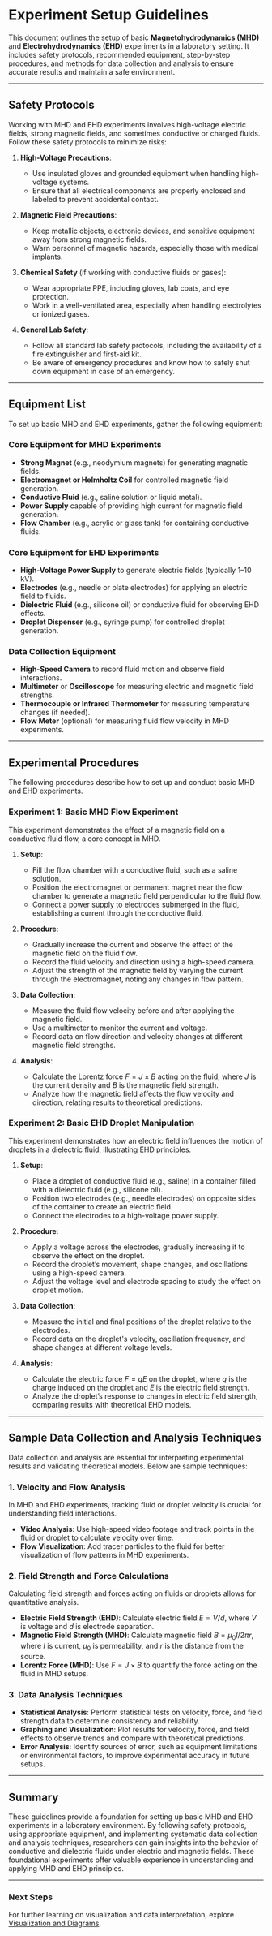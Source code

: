 # Experiment Setup Guidelines

This document outlines the setup of basic **Magnetohydrodynamics (MHD)** and **Electrohydrodynamics (EHD)** experiments in a laboratory setting. It includes safety protocols, recommended equipment, step-by-step procedures, and methods for data collection and analysis to ensure accurate results and maintain a safe environment.

---

## Safety Protocols

Working with MHD and EHD experiments involves high-voltage electric fields, strong magnetic fields, and sometimes conductive or charged fluids. Follow these safety protocols to minimize risks:

1. **High-Voltage Precautions**:
   - Use insulated gloves and grounded equipment when handling high-voltage systems.
   - Ensure that all electrical components are properly enclosed and labeled to prevent accidental contact.

2. **Magnetic Field Precautions**:
   - Keep metallic objects, electronic devices, and sensitive equipment away from strong magnetic fields.
   - Warn personnel of magnetic hazards, especially those with medical implants.

3. **Chemical Safety** (if working with conductive fluids or gases):
   - Wear appropriate PPE, including gloves, lab coats, and eye protection.
   - Work in a well-ventilated area, especially when handling electrolytes or ionized gases.

4. **General Lab Safety**:
   - Follow all standard lab safety protocols, including the availability of a fire extinguisher and first-aid kit.
   - Be aware of emergency procedures and know how to safely shut down equipment in case of an emergency.

---

## Equipment List

To set up basic MHD and EHD experiments, gather the following equipment:

### Core Equipment for MHD Experiments

- **Strong Magnet** (e.g., neodymium magnets) for generating magnetic fields.
- **Electromagnet or Helmholtz Coil** for controlled magnetic field generation.
- **Conductive Fluid** (e.g., saline solution or liquid metal).
- **Power Supply** capable of providing high current for magnetic field generation.
- **Flow Chamber** (e.g., acrylic or glass tank) for containing conductive fluids.

### Core Equipment for EHD Experiments

- **High-Voltage Power Supply** to generate electric fields (typically 1–10 kV).
- **Electrodes** (e.g., needle or plate electrodes) for applying an electric field to fluids.
- **Dielectric Fluid** (e.g., silicone oil) or conductive fluid for observing EHD effects.
- **Droplet Dispenser** (e.g., syringe pump) for controlled droplet generation.

### Data Collection Equipment

- **High-Speed Camera** to record fluid motion and observe field interactions.
- **Multimeter** or **Oscilloscope** for measuring electric and magnetic field strengths.
- **Thermocouple or Infrared Thermometer** for measuring temperature changes (if needed).
- **Flow Meter** (optional) for measuring fluid flow velocity in MHD experiments.

---

## Experimental Procedures

The following procedures describe how to set up and conduct basic MHD and EHD experiments.

### Experiment 1: Basic MHD Flow Experiment

This experiment demonstrates the effect of a magnetic field on a conductive fluid flow, a core concept in MHD.

1. **Setup**:
   - Fill the flow chamber with a conductive fluid, such as a saline solution.
   - Position the electromagnet or permanent magnet near the flow chamber to generate a magnetic field perpendicular to the fluid flow.
   - Connect a power supply to electrodes submerged in the fluid, establishing a current through the conductive fluid.

2. **Procedure**:
   - Gradually increase the current and observe the effect of the magnetic field on the fluid flow.
   - Record the fluid velocity and direction using a high-speed camera.
   - Adjust the strength of the magnetic field by varying the current through the electromagnet, noting any changes in flow pattern.

3. **Data Collection**:
   - Measure the fluid flow velocity before and after applying the magnetic field.
   - Use a multimeter to monitor the current and voltage.
   - Record data on flow direction and velocity changes at different magnetic field strengths.

4. **Analysis**:
   - Calculate the Lorentz force $F = J \times B$ acting on the fluid, where $J$ is the current density and $B$ is the magnetic field strength.
   - Analyze how the magnetic field affects the flow velocity and direction, relating results to theoretical predictions.

### Experiment 2: Basic EHD Droplet Manipulation

This experiment demonstrates how an electric field influences the motion of droplets in a dielectric fluid, illustrating EHD principles.

1. **Setup**:
   - Place a droplet of conductive fluid (e.g., saline) in a container filled with a dielectric fluid (e.g., silicone oil).
   - Position two electrodes (e.g., needle electrodes) on opposite sides of the container to create an electric field.
   - Connect the electrodes to a high-voltage power supply.

2. **Procedure**:
   - Apply a voltage across the electrodes, gradually increasing it to observe the effect on the droplet.
   - Record the droplet’s movement, shape changes, and oscillations using a high-speed camera.
   - Adjust the voltage level and electrode spacing to study the effect on droplet motion.

3. **Data Collection**:
   - Measure the initial and final positions of the droplet relative to the electrodes.
   - Record data on the droplet's velocity, oscillation frequency, and shape changes at different voltage levels.

4. **Analysis**:
   - Calculate the electric force $F = qE$ on the droplet, where $q$ is the charge induced on the droplet and $E$ is the electric field strength.
   - Analyze the droplet’s response to changes in electric field strength, comparing results with theoretical EHD models.

---

## Sample Data Collection and Analysis Techniques

Data collection and analysis are essential for interpreting experimental results and validating theoretical models. Below are sample techniques:

### 1. Velocity and Flow Analysis

In MHD and EHD experiments, tracking fluid or droplet velocity is crucial for understanding field interactions.

- **Video Analysis**: Use high-speed video footage and track points in the fluid or droplet to calculate velocity over time.
- **Flow Visualization**: Add tracer particles to the fluid for better visualization of flow patterns in MHD experiments.

### 2. Field Strength and Force Calculations

Calculating field strength and forces acting on fluids or droplets allows for quantitative analysis.

- **Electric Field Strength (EHD)**: Calculate electric field $E = V/d$, where $V$ is voltage and $d$ is electrode separation.
- **Magnetic Field Strength (MHD)**: Calculate magnetic field $B = \mu_0 I / 2\pi r$, where $I$ is current, $\mu_0$ is permeability, and $r$ is the distance from the source.
- **Lorentz Force (MHD)**: Use $F = J \times B$ to quantify the force acting on the fluid in MHD setups.

### 3. Data Analysis Techniques

- **Statistical Analysis**: Perform statistical tests on velocity, force, and field strength data to determine consistency and reliability.
- **Graphing and Visualization**: Plot results for velocity, force, and field effects to observe trends and compare with theoretical predictions.
- **Error Analysis**: Identify sources of error, such as equipment limitations or environmental factors, to improve experimental accuracy in future setups.

---

## Summary

These guidelines provide a foundation for setting up basic MHD and EHD experiments in a laboratory environment. By following safety protocols, using appropriate equipment, and implementing systematic data collection and analysis techniques, researchers can gain insights into the behavior of conductive and dielectric fluids under electric and magnetic fields. These foundational experiments offer valuable experience in understanding and applying MHD and EHD principles.

---

### Next Steps

For further learning on visualization and data interpretation, explore [Visualization and Diagrams](12_Visualization_and_Diagrams.md).

